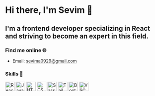 # Hi there, I'm Sevim 👋

## I'm a frontend developer specializing in React and striving to become an expert in this field. 


### Find me online 🌐

- Email: sevima0929@gmail.com

### Skills 🚀

<img src="https://cdn.worldvectorlogo.com/logos/react-2.svg" alt="React Logo" width="30"/>
<img src="https://cdn.worldvectorlogo.com/logos/javascript.svg" alt="JavaScript Logo" width="30"/>
<img src="https://cdn.worldvectorlogo.com/logos/html5.svg" alt="HTML Logo" width="30"/>
<img src="https://cdn.worldvectorlogo.com/logos/css-5.svg" alt="CSS Logo" width="30"/>
<img src="https://cdn.worldvectorlogo.com/logos/sass-1.svg" alt="Sass Logo" width="30"/>
<img src="https://cdn.worldvectorlogo.com/logos/tailwind-css-2.svg" alt="Tailwind Logo" width="30"/>
<img src="https://cdn.worldvectorlogo.com/logos/bootstrap-4.svg" alt="Bootstrap Logo" width="30"/>
<img src="https://cdn.worldvectorlogo.com/logos/visual-studio-code-1.svg" alt="VSCode Logo" width="30"/>

